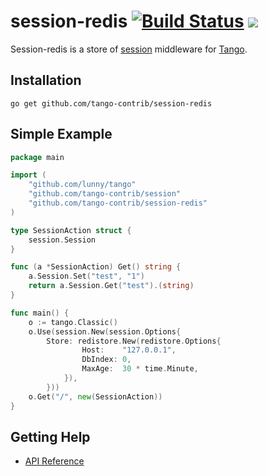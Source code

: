 session-redis [![Build Status](https://drone.io/github.com/tango-contrib/session-redis/status.png)](https://drone.io/github.com/tango-contrib/session-redis/latest) [![](http://gocover.io/_badge/github.com/tango-contrib/session-redis)](http://gocover.io/github.com/tango-contrib/session-redis)
======

Session-redis is a store of [session](https://github.com/tango-contrib/session) middleware for [Tango](https://github.com/lunny/tango). 

## Installation

    go get github.com/tango-contrib/session-redis

## Simple Example

```Go
package main

import (
    "github.com/lunny/tango"
    "github.com/tango-contrib/session"
    "github.com/tango-contrib/session-redis"
)

type SessionAction struct {
    session.Session
}

func (a *SessionAction) Get() string {
    a.Session.Set("test", "1")
    return a.Session.Get("test").(string)
}

func main() {
    o := tango.Classic()
    o.Use(session.New(session.Options{
        Store: redistore.New(redistore.Options{
                Host:    "127.0.0.1",
                DbIndex: 0,
                MaxAge:  30 * time.Minute,
            }),
        }))
    o.Get("/", new(SessionAction))
}
```

## Getting Help

- [API Reference](https://gowalker.org/github.com/tango-contrib/session)
